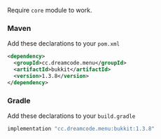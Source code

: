 Require ``core`` module to work.
### Maven
Add these declarations to your ``pom.xml``

```xml
<dependency>
  <groupId>cc.dreamcode.menu</groupId>
  <artifactId>bukkit</artifactId>
  <version>1.3.8</version>
</dependency>
```

### Gradle
Add these declarations to your ``build.gradle``

```gradle
implementation "cc.dreamcode.menu:bukkit:1.3.8"
```